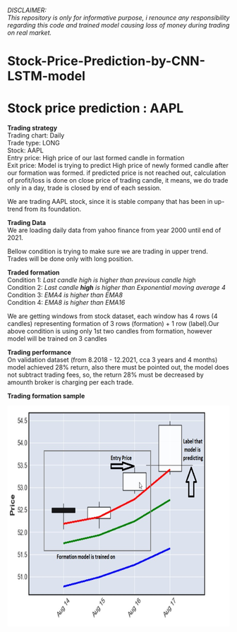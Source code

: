 <i>DISCLAIMER:<br>
This repository is only for informative purpose, i renounce any responsibility regarding this code and trained model causing loss of money during trading on real market.</i>

# Stock-Price-Prediction-by-CNN-LSTM-model
# Stock price prediction : AAPL

<b>Trading strategy</b><br>
Trading chart: Daily<br>
Trade type: LONG<br>
Stock: AAPL<br>
Entry price: High price of our last formed candle in formation<br>
Exit price: Model is trying to predict High price of newly formed candle after our formation was formed. if predicted price is not reached out, calculation of profit/loss is done on close price of trading candle, it means, we do trade only in a day, trade is closed by end of each session.

We are trading AAPL stock, since it is stable company that has been in up-trend from its foundation.

<b>Trading Data</b><br>
We are loading daily data from yahoo finance from year 2000 until end of 2021.

Bellow condition is trying to make sure we are trading in upper trend. Trades will be done only with long position.

<b>Traded formation</b><br>
Condition 1: <i>Last candle high is higher than previous candle high</i><br>
Condition 2: <i>Last candle <b>high</b> is higher than Exponential moving average 4</i><br>
Condition 3: <i>EMA4 is higher than EMA8</i><br>
Condition 4: <i>EMA8 is higher than EMA16</i><br>



We are getting windows from stock dataset, each window has 4 rows (4 candles) representing formation of 3 rows (formation) + 1 row (label).Our above condition is using only 1st two candles from formation, however model will be trained on 3 candles

<b>Trading performance</b><br>
On validation dataset (from 8.2018 - 12.2021, cca 3 years and 4 months) model achieved 28% return, also there must be pointed out, the model does not subtract trading fees, so, the return 28% must be decreased by amounth broker is charging per each trade.

<b>Trading formation sample</b>

<img src="AAPL Formation.jpg" width=600 height=500 align="left">
